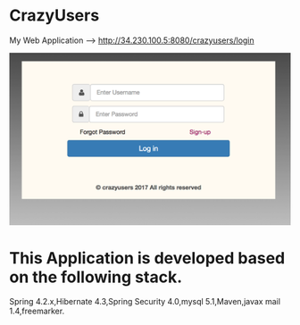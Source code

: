 # CrazyUsers
My Web Application --> http://34.230.100.5:8080/crazyusers/login    

![CrazyUsers](https://github.com/Re1tReddy/Docs/blob/master/crazyusers.png)


This Application is developed based on the following stack.
==========================================================
Spring 4.2.x,Hibernate 4.3,Spring Security 4.0,mysql 5.1,Maven,javax mail 1.4,freemarker.                 


